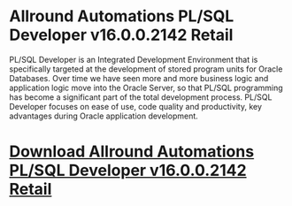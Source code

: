 # Allround Automations PL/SQL Developer v16.0.0.2142 Retail

PL/SQL Developer is an Integrated Development Environment that is specifically targeted at the development of stored program units for Oracle Databases. Over time we have seen more and more business logic and application logic move into the Oracle Server, so that PL/SQL programming has become a significant part of the total development process. PL/SQL Developer focuses on ease of use, code quality and productivity, key advantages during Oracle application development.

# [Download Allround Automations PL/SQL Developer v16.0.0.2142 Retail](https://developer.team/database-development/35029-allround-automations-plsql-developer-v16002142-retail.html)
